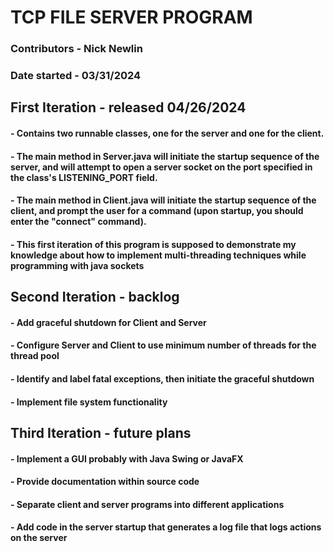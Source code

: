 # TCP FILE SERVER PROGRAM
### Contributors - Nick Newlin
### Date started - 03/31/2024
## First Iteration - released 04/26/2024
#### - Contains two runnable classes, one for the server and one for the client.
#### - The main method in Server.java will initiate the startup sequence of the server, and will attempt to open a server socket on the port specified in the class's LISTENING_PORT field.
#### - The main method in Client.java will initiate the startup sequence of the client, and prompt the user for a command (upon startup, you should enter the "connect" command).
#### - This first iteration of this program is supposed to demonstrate my knowledge about how to implement multi-threading techniques while programming with java sockets
## Second Iteration - backlog
#### - Add graceful shutdown for Client and Server
#### - Configure Server and Client to use minimum number of threads for the thread pool
#### - Identify and label fatal exceptions, then initiate the graceful shutdown
#### - Implement file system functionality
## Third Iteration - future plans
#### - Implement a GUI probably with Java Swing or JavaFX
#### - Provide documentation within source code
#### - Separate client and server programs into different applications
#### - Add code in the server startup that generates a log file that logs actions on the server